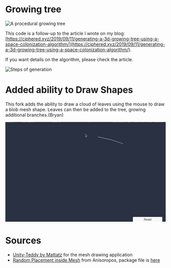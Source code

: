 # Growing tree

![A procedural growing tree](https://ciphered.xyz/wp-content/uploads/2019/09/ig-353.gif)

This code is a follow-up to the article I wrote on my blog: [https://ciphered.xyz/2019/09/11/generating-a-3d-growing-tree-using-a-space-colonization-algorithm/](https://ciphered.xyz/2019/09/11/generating-a-3d-growing-tree-using-a-space-colonization-algorithm/).

If you want details on the algorithm, please check the article.

![Steps of generation](https://ciphered.xyz/wp-content/uploads/2019/09/Thumbnail.gif)

# Added ability to Draw Shapes

This fork adds the ability to draw a cloud of leaves using the mouse to draw a blob mesh shape. Leaves can then be added to the tree, growing additional branches.(Bryan)

![A blob tree](https://raw.githubusercontent.com/bryanrtboy/unity-growing-tree/master/blotTree.gif)

# Sources
* [Unity-Teddy by Mattatz](https://github.com/mattatz/unity-teddy) for the mesh drawing application
* [Random Placement inside Mesh](https://answers.unity.com/questions/296458/random-position-inside-mesh.html) from Anisoropos, package file is [here](https://github.com/bryanrtboy/unity-growing-tree/raw/master/RandomMeshPlacement.unitypackage)
